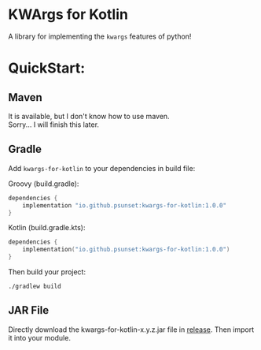 # KWArgs for Kotlin

A library for implementing the `kwargs` features of python!

# QuickStart:

## Maven
It is available, but I don't know how to use maven.  
Sorry... I will finish this later.

## Gradle

Add `kwargs-for-kotlin` to your dependencies in build file:

Groovy (build.gradle):  
```groovy
dependencies {
    implementation "io.github.psunset:kwargs-for-kotlin:1.0.0"
}
```

Kotlin (build.gradle.kts):
```kotlin
dependencies {
    implementation("io.github.psunset:kwargs-for-kotlin:1.0.0")
}
```

Then build your project:
```
./gradlew build
```

## JAR File
Directly download the kwargs-for-kotlin-x.y.z.jar file in [release](https://github.com/pSUNSET/KWArgsForKotlin/releases).
Then import it into your module.
